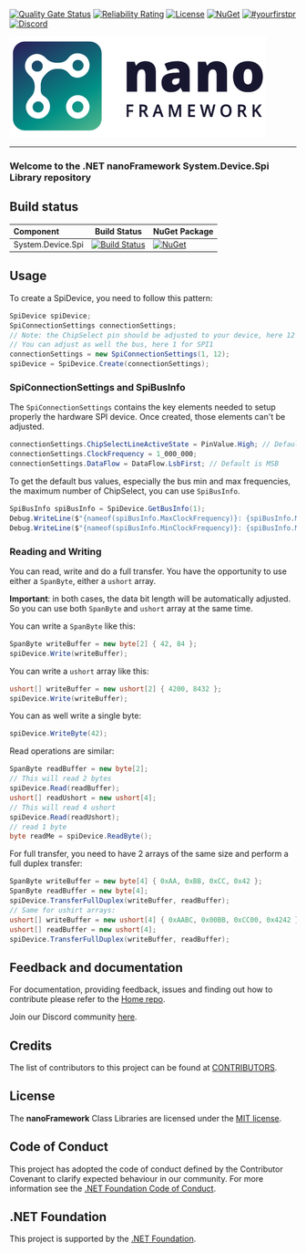 [![Quality Gate Status](https://sonarcloud.io/api/project_badges/measure?project=nanoframework_System.Device.Spi&metric=alert_status)](https://sonarcloud.io/dashboard?id=nanoframework_System.Device.Spi) [![Reliability Rating](https://sonarcloud.io/api/project_badges/measure?project=nanoframework_System.Device.Spi&metric=reliability_rating)](https://sonarcloud.io/dashboard?id=nanoframework_System.Device.Spi) [![License](https://img.shields.io/badge/License-MIT-blue.svg)](LICENSE) [![NuGet](https://img.shields.io/nuget/dt/nanoFramework.System.Device.Spi.svg?label=NuGet&style=flat&logo=nuget)](https://www.nuget.org/packages/nanoFramework.System.Device.Spi/) [![#yourfirstpr](https://img.shields.io/badge/first--timers--only-friendly-blue.svg)](https://github.com/nanoframework/Home/blob/main/CONTRIBUTING.md) [![Discord](https://img.shields.io/discord/478725473862549535.svg?logo=discord&logoColor=white&label=Discord&color=7289DA)](https://discord.gg/gCyBu8T)

![nanoFramework logo](https://raw.githubusercontent.com/nanoframework/Home/main/resources/logo/nanoFramework-repo-logo.png)

-----

### Welcome to the .NET **nanoFramework** System.Device.Spi Library repository

## Build status

| Component | Build Status | NuGet Package |
|:-|---|---|
| System.Device.Spi | [![Build Status](https://dev.azure.com/nanoframework/System.Device.Spi/_apis/build/status/nanoframework.System.Device.Spi?repoName=nanoframework%2FSystem.Device.Spi&branchName=main)](https://dev.azure.com/nanoframework/System.Device.Spi/_build/latest?definitionId=72&repoName=nanoframework%2FSystem.Device.Spi&branchName=main) | [![NuGet](https://img.shields.io/nuget/v/nanoFramework.System.Device.Spi.svg?label=NuGet&style=flat&logo=nuget)](https://www.nuget.org/packages/nanoFramework.System.Device.Spi/) |

## Usage

To create a SpiDevice, you need to follow this pattern:

```csharp
SpiDevice spiDevice;
SpiConnectionSettings connectionSettings;
// Note: the ChipSelect pin should be adjusted to your device, here 12
// You can adjust as well the bus, here 1 for SPI1
connectionSettings = new SpiConnectionSettings(1, 12);
spiDevice = SpiDevice.Create(connectionSettings);
```

### SpiConnectionSettings and SpiBusInfo

The `SpiConnectionSettings` contains the key elements needed to setup properly the hardware SPI device. Once created, those elements can't be adjusted.

```csharp
connectionSettings.ChipSelectLineActiveState = PinValue.High; // Default is active Low
connectionSettings.ClockFrequency = 1_000_000;
connectionSettings.DataFlow = DataFlow.LsbFirst; // Default is MSB
```

To get the default bus values, especially the bus min and max frequencies, the maximum number of ChipSelect, you can use `SpiBusInfo`.

```csharp
SpiBusInfo spiBusInfo = SpiDevice.GetBusInfo(1);
Debug.WriteLine($"{nameof(spiBusInfo.MaxClockFrequency)}: {spiBusInfo.MaxClockFrequency}");
Debug.WriteLine($"{nameof(spiBusInfo.MinClockFrequency)}: {spiBusInfo.MinClockFrequency}");
```

### Reading and Writing

You can read, write and do a full transfer. You have the opportunity to use either a `SpanByte`, either a `ushort` array. 

**Important**: in both cases, the data bit length will be automatically adjusted. So you can use both `SpanByte` and `ushort` array at the same time.

You can write a `SpanByte` like this:

```csharp
SpanByte writeBuffer = new byte[2] { 42, 84 };
spiDevice.Write(writeBuffer);
```

You can write a `ushort` array like this:

```csharp
ushort[] writeBuffer = new ushort[2] { 4200, 8432 };
spiDevice.Write(writeBuffer);
```

You can as well write a single byte:

```csharp
spiDevice.WriteByte(42);
```

Read operations are similar:

```csharp
SpanByte readBuffer = new byte[2];
// This will read 2 bytes
spiDevice.Read(readBuffer);
ushort[] readUshort = new ushort[4];
// This will read 4 ushort
spiDevice.Read(readUshort);
// read 1 byte
byte readMe = spiDevice.ReadByte();
```

For full transfer, you need to have 2 arrays of the same size and perform a full duplex transfer:

```csharp
SpanByte writeBuffer = new byte[4] { 0xAA, 0xBB, 0xCC, 0x42 };
SpanByte readBuffer = new byte[4];
spiDevice.TransferFullDuplex(writeBuffer, readBuffer);
// Same for ushirt arrays:
ushort[] writeBuffer = new ushort[4] { 0xAABC, 0x00BB, 0xCC00, 0x4242 };
ushort[] readBuffer = new ushort[4];
spiDevice.TransferFullDuplex(writeBuffer, readBuffer);
```

## Feedback and documentation

For documentation, providing feedback, issues and finding out how to contribute please refer to the [Home repo](https://github.com/nanoframework/Home).

Join our Discord community [here](https://discord.gg/gCyBu8T).

## Credits

The list of contributors to this project can be found at [CONTRIBUTORS](https://github.com/nanoframework/Home/blob/main/CONTRIBUTORS.md).

## License

The **nanoFramework** Class Libraries are licensed under the [MIT license](LICENSE.md).

## Code of Conduct

This project has adopted the code of conduct defined by the Contributor Covenant to clarify expected behaviour in our community.
For more information see the [.NET Foundation Code of Conduct](https://dotnetfoundation.org/code-of-conduct).

## .NET Foundation

This project is supported by the [.NET Foundation](https://dotnetfoundation.org).
